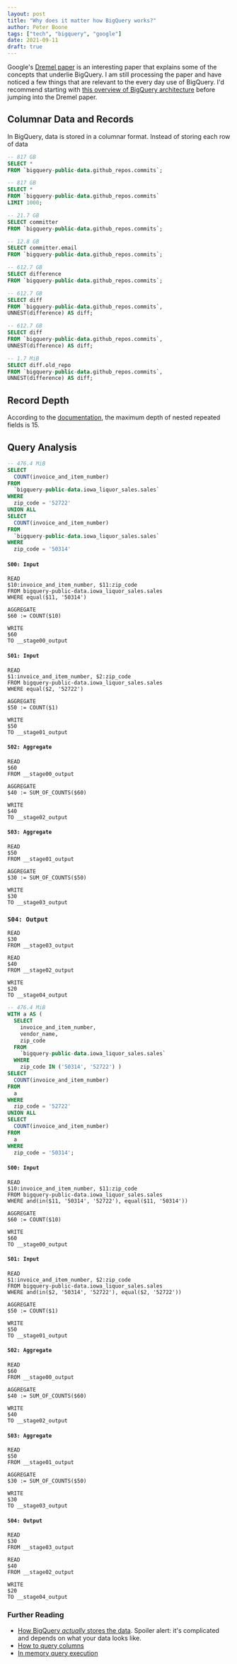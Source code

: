 ```yaml
---
layout: post
title: "Why does it matter how BigQuery works?"
author: Peter Boone
tags: ["tech", "bigquery", "google"]
date: 2021-09-11
draft: true
---
```


Google's [Dremel paper](https://static.googleusercontent.com/media/research.google.com/en//pubs/archive/36632.pdf) is an interesting paper that explains some of the concepts that underlie BigQuery. I am still processing the paper and have noticed a few things that are relevant to the every day use of BigQuery. I'd recommend starting with [this overview of BigQuery architecture](https://cloud.google.com/blog/products/bigquery/bigquery-under-the-hood) before jumping into the Dremel paper.

## Columnar Data and Records

In BigQuery, data is stored in a columnar format. Instead of storing each row of data 

```sql
-- 817 GB
SELECT *
FROM `bigquery-public-data.github_repos.commits`;

-- 817 GB
SELECT *
FROM `bigquery-public-data.github_repos.commits`
LIMIT 1000;

-- 21.7 GB
SELECT committer
FROM `bigquery-public-data.github_repos.commits`;

-- 12.8 GB
SELECT committer.email
FROM `bigquery-public-data.github_repos.commits`;

-- 612.7 GB
SELECT difference
FROM `bigquery-public-data.github_repos.commits`;

-- 612.7 GB
SELECT diff
FROM `bigquery-public-data.github_repos.commits`,
UNNEST(difference) AS diff;

-- 612.7 GB
SELECT diff
FROM `bigquery-public-data.github_repos.commits`,
UNNEST(difference) AS diff;

-- 1.7 MiB
SELECT diff.old_repo
FROM `bigquery-public-data.github_repos.commits`,
UNNEST(difference) AS diff;
```

## Record Depth

According to the [documentation](https://cloud.google.com/bigquery/docs/nested-repeated#limitations), the maximum depth of nested repeated fields is 15.






## Query Analysis


```sql
-- 476.4 MiB
SELECT
  COUNT(invoice_and_item_number)
FROM
  `bigquery-public-data.iowa_liquor_sales.sales`
WHERE
  zip_code = '52722'
UNION ALL
SELECT
  COUNT(invoice_and_item_number)
FROM
  `bigquery-public-data.iowa_liquor_sales.sales`
WHERE
  zip_code = '50314'
```

#### `S00: Input`
```
READ	
$10:invoice_and_item_number, $11:zip_code
FROM bigquery-public-data.iowa_liquor_sales.sales
WHERE equal($11, '50314')

AGGREGATE
$60 := COUNT($10)

WRITE
$60
TO __stage00_output
```
#### `S01: Input`
```
READ	
$1:invoice_and_item_number, $2:zip_code
FROM bigquery-public-data.iowa_liquor_sales.sales
WHERE equal($2, '52722')

AGGREGATE	
$50 := COUNT($1)

WRITE	
$50
TO __stage01_output
```
#### `S02: Aggregate`
```
READ	
$60
FROM __stage00_output

AGGREGATE	
$40 := SUM_OF_COUNTS($60)

WRITE	
$40
TO __stage02_output
```
#### `S03: Aggregate`
```
READ	
$50
FROM __stage01_output

AGGREGATE	
$30 := SUM_OF_COUNTS($50)

WRITE	
$30
TO __stage03_output
```
### `S04: Output`
```
READ	
$30
FROM __stage03_output

READ	
$40
FROM __stage02_output

WRITE	
$20
TO __stage04_output
```

```sql
-- 476.4 MiB
WITH a AS (
  SELECT
    invoice_and_item_number,
    vendor_name,
    zip_code
  FROM
    `bigquery-public-data.iowa_liquor_sales.sales`
  WHERE
    zip_code IN ('50314', '52722') )
SELECT
  COUNT(invoice_and_item_number)
FROM
  a
WHERE
  zip_code = '52722'
UNION ALL
SELECT
  COUNT(invoice_and_item_number)
FROM
  a
WHERE
  zip_code = '50314';
```

#### `S00: Input`
```
READ	
$10:invoice_and_item_number, $11:zip_code
FROM bigquery-public-data.iowa_liquor_sales.sales
WHERE and(in($11, '50314', '52722'), equal($11, '50314'))

AGGREGATE	
$60 := COUNT($10)

WRITE	
$60
TO __stage00_output
```
#### `S01: Input`
```
READ	
$1:invoice_and_item_number, $2:zip_code
FROM bigquery-public-data.iowa_liquor_sales.sales
WHERE and(in($2, '50314', '52722'), equal($2, '52722'))

AGGREGATE	
$50 := COUNT($1)

WRITE	
$50
TO __stage01_output
```
#### `S02: Aggregate`
```
READ	
$60
FROM __stage00_output

AGGREGATE	
$40 := SUM_OF_COUNTS($60)

WRITE	
$40
TO __stage02_output
```
#### `S03: Aggregate`
```
READ	
$50
FROM __stage01_output

AGGREGATE	
$30 := SUM_OF_COUNTS($50)

WRITE	
$30
TO __stage03_output
```
#### `S04: Output`
```
READ	
$30
FROM __stage03_output

READ	
$40
FROM __stage02_output

WRITE	
$20
TO __stage04_output
```
### Further Reading

- [How BigQuery _actually_ stores the data](https://cloud.google.com/blog/products/bigquery/inside-capacitor-bigquerys-next-generation-columnar-storage-format). Spoiler alert: it's complicated and depends on what your data looks like.
- [How to query columns](https://storage.googleapis.com/pub-tools-public-publication-data/pdf/43119.pdf)
- [In memory query execution](https://cloud.google.com/blog/products/bigquery/in-memory-query-execution-in-google-bigquery)
